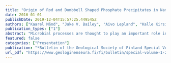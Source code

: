 ```yaml
---
title: "Origin of Rod and Dumbbell Shaped Phosphate Precipitates in Namibian Shelf Sediments"
date: 2016-01-01
publishDate: 2019-12-04T15:57:25.449545Z
authors: ["Kaarel Mänd", "Jake V. Bailey", "Aivo Lepland", "Kalle Kirsimäe"]
publication_types: ["1"]
abstract: "Microbial processes are thought to play an important role in modern marine phosphogenesis. Sulphur bacteria inhabiting modern shelfs act as bacterial “pumps” leading to the phosphate concentrations needed for precipitation of Ca-phosphate minerals such as apatite (Schulz, 2005). Apatite precipitation is highly enhanced in the presence of suitable nucleation templates, such as organic matrices and bacterial ultrastructures. The microstructure of phosphatic grains from modern Namibian shelf sediments was examined using scanning electron microscopy. The grains are composed of mostly pure Ca-phosphate and are highly porous. The pore walls are largely coated with rod-shaped microstructures of around 1μm in length and 0.3μm in diameter which co-occur with an organic matrix. The rods possess consistent shapes and sizes, and are composed of nanocrystallites arranged along the long axis. Superficially, they strongly resemble mineralized microbial cells. However, some morphological features are not consistent with microbial origin. Many of the rods intersect at angles close to 60 or 90 degrees. Together with other microstructures present in the grains, they seem to form a continuum from rods through dumbbells to semispherical. Remarkably similar aggregates, called biomimetic fluoroapatite-gelatine composites, have been described from laboratory experiments at high supersaturation (e.g.Busch 1999). Our findings indicate that precaution must be taken while assessing the microbial origin of authigenic precipitates. Nevertheless, the common association of biomimetic apatite composites with organic matrices is consistent with the influence ofbiological processes on phosphate availability and precipitation."
featured: false
categories: ["Presentation"]
publication: "*Bulletin of the Geological Society of Finland Special Volume: Abstracts of the 32nd Nordic Geological Winter Meeting*"
url_pdf: "https://www.geologinenseura.fi/fi/bulletin/special-volume-1-2016"
---
```


